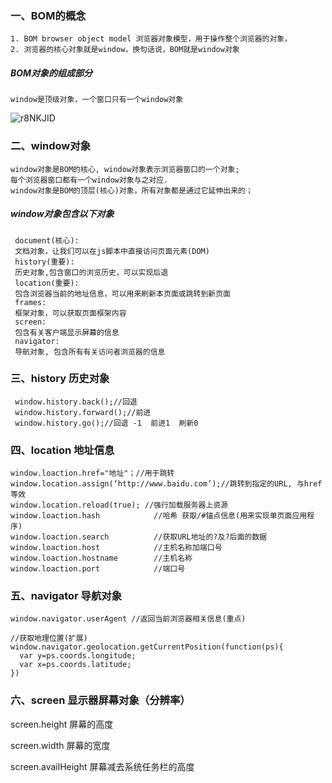 ### 一、BOM的概念
	
	1. BOM browser object model 浏览器对象模型，用于操作整个浏览器的对象，
	2. 浏览器的核心对象就是window，换句话说，BOM就是window对象
##### BOM对象的组成部分
	window是顶级对象，一个窗口只有一个window对象
   ![r8NKJID](F7DF29C96C2C46758EC04C323C110B16)

### 二、window对象

	window对象是BOM的核心, window对象表示浏览器窗口的一个对象;
    每个浏览器窗口都有一个window对象与之对应. 
    window对象是BOM的顶层(核心)对象，所有对象都是通过它延伸出来的；

##### window对象包含以下对象
	
	 document(核心):
	 文档对象，让我们可以在js脚本中直接访问页面元素(DOM) 
     history(重要):
     历史对象,包含窗口的浏览历史，可以实现后退
     location(重要):
     包含浏览器当前的地址信息，可以用来刷新本页面或跳转到新页面
     frames:
     框架对象，可以获取页面框架内容
     screen: 
     包含有关客户端显示屏幕的信息
     navigator: 
     导航对象, 包含所有有关访问者浏览器的信息
### 三、history 历史对象

	 window.history.back();//回退
	 window.history.forward();//前进
     window.history.go();//回退 -1  前进1  刷新0

### 四、location 地址信息

	window.loaction.href="地址"；//用于跳转
	window.location.assign(‘http://www.baidu.com’);//跳转到指定的URL, 与href等效
	window.location.reload(true); //强行加载服务器上资源
	window.loaction.hash            //哈希 获取/#锚点信息(用来实现单页面应用程序)
	window.loaction.search          //获取URL地址的?及?后面的数据
	window.loaction.host            //主机名称加端口号
	window.loaction.hostname        //主机名称
	window.loaction.port            //端口号
### 五、navigator 导航对象

	window.navigator.userAgent //返回当前浏览器相关信息(重点)

	//获取地理位置(扩展)
    window.navigator.geolocation.getCurrentPosition(function(ps){
      var y=ps.coords.longitude;
      var x=ps.coords.latitude;
	})

### 六、screen 显示器屏幕对象（分辨率）

screen.height 屏幕的高度

screen.width  屏幕的宽度

screen.availHeight 屏幕减去系统任务栏的高度





